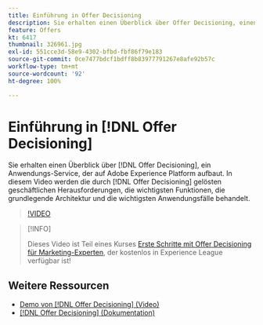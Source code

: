 ```yaml
---
title: Einführung in Offer Decisioning
description: Sie erhalten einen Überblick über Offer Decisioning, einen auf Adobe Experience Platform aufbauenden Anwendungsdienst.
feature: Offers
kt: 6417
thumbnail: 326961.jpg
exl-id: 551cce3d-58e9-4302-bfbd-fbf86f79e183
source-git-commit: 0ce7477bdcf1bdff8b83977791267e8afe92b57c
workflow-type: tm+mt
source-wordcount: '92'
ht-degree: 100%

---
```


# Einführung in [!DNL Offer Decisioning]

Sie erhalten einen Überblick über [!DNL Offer Decisioning], ein Anwendungs-Service, der auf Adobe Experience Platform aufbaut. In diesem Video werden die durch [!DNL Offer Decisioning] gelösten geschäftlichen Herausforderungen, die wichtigsten Funktionen, die grundlegende Architektur und die wichtigsten Anwendungsfälle behandelt.


>[!VIDEO](https://video.tv.adobe.com/v/326961?quality=12&learn=on)

>[!INFO]
>
> Dieses Video ist Teil eines Kurses [Erste Schritte mit Offer Decisioning für Marketing-Experten](https://experienceleague.adobe.com/?recommended=ExperiencePlatform-U-1-2020.1.offerdecisioning), der kostenlos in Experience League verfügbar ist!

## Weitere Ressourcen

* [Demo von  [!DNL Offer Decisioning]  (Video)](demo-of-offer-decisioning.md)
* [[!DNL Offer Decisioning] (Dokumentation)](https://experienceleague.adobe.com/docs/offer-decisioning/using/get-started/starting-offer-decisioning.html?lang=de)
